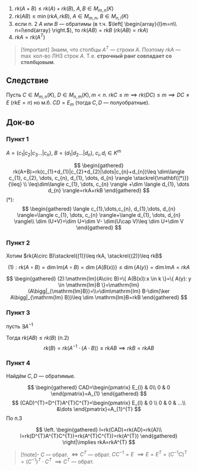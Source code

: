 1. $rk(A+B)\leq rk(A)+rk(B),\ A,B \in M_{m, n}(K)$
2. $rk(AB)\leq \min(rkA, rkB),\ A \in M_{m, n},\ B \in M_{n, l}(K)$
3. если п. 2 $A$ или $B$ — обратимы (в т.ч. $\left[ \begin{array}{l}m=n\\ n=l\end{array} \right.$), то $rk(AB)=rkB$ ($rk(AB)=rkA$)
4. $rkA=rk(A^{T})$

>[!important] Знаем, что столбцы $A^{T}$ — строки $A$. Поэтому $rkA$ — $\max$ кол-во ЛНЗ строк $A$. Т.е. **строчный ранг совпадает со столбцовым**.
## Следствие

Пусть $C \in M_{m, n}(K),\ D \in M_{n, m}(K), m<n$.
$rkC\leq m\implies rk(DC)\leq m\implies DC\ne E\ (rkE=n)$
но м.б. $CD=E_{m}$ (тогда $C, D$ — полуобратные).
## Док-во

### Пункт 1

$A=(c_{1}|c_{2}|c_{3}\dots|c_{n})$, $B=(d_{1}|d_{2}\dots|d_{n})$, $c_{i}, d_{i} \in K^{m}$

$$
\begin{gathered}
rk(A+B)=rk(c_{1}+d_{1}|c_{2}+d_{2}|\dots|c_{n}+d_{n})\leq \dim\langle c_{1}, c_{2}, \dots, c_{n}, d_{1}, \dots, d_{n} \rangle \stackrel{\mathbf{(*)}}{\leq} \\ \leq\dim\langle c_{1}, \dots, c_{n} \rangle +\dim \langle d_{1}, \dots d_{n} \rangle=rkA+rkB  
\end{gathered}
$$
(\*): 
$$
\begin{gathered}
\langle c_{1},\dots,c_{n}, d_{1},\dots, d_{n} \rangle=\langle c_{1}, \dots, c_{n} \rangle+\langle d_{1}, \dots, d_{n} \rangle\\
\dim (U+V)=\dim U+\dim V- \dim(U\cap V)\leq \dim U+\dim V
\end{gathered}
$$

### Пункт 2

Хотим $rk(A\circ B)\stackrel{(1)}\leq rkA, \stackrel{(2)}\leq rkB$

$$
(1):rk(A\circ B)=\dim \mathrm{Im}(A\circ B)=\dim \{ A(B(x)) \}\leq \dim \{ A(y) \}=\dim \mathrm{Im}A=rkA
$$

$$
\begin{gathered}
(2):\mathrm{Im}(A\circ B)=\{ A(B(x)):x \in k \}=\{ A(y): y \in \mathrm{Im}B \}=\mathrm{Im}(A\bigg|_{\mathrm{Im}B})=\\=\dim\mathrm{Im} B-\dim(\ker A\bigg|_{\mathrm{Im} B})\leq \dim \mathrm{Im}B=rkB
\end{gathered}
$$
### Пункт 3

пусть $\exists A^{-1}$

Тогда $rk(AB)\leq rk(B)$ (п.2)
$$
rk(B)=rk(A^{-1}\cdot (A\cdot B))\leq rkAB\implies
rkB=rkAB
$$

### Пункт 4

Найдём $C, D$ — обратимые.

$$
\begin{gathered}
CAD=\begin{pmatrix}
E_{l} & 0\\ 0 & 0
\end{pmatrix}=A_{1}
\end{gathered}
$$
$$
(CAD)^{T}=D^{T}A^{T}C^{T}=\begin{pmatrix}
E_{l}  & 0 \\
0 & 0 & ...\\
&\dots
\end{pmatrix}=A_{1}^{T}
$$
По п.3

$$
\left.  
\begin{gathered}
l=rk(CAD)=rk(AD)=rk(A)\\
l=rk(D^{T}A^{T}C^{T})=rk(A^{T}C^{T})=rk(A^{T})
\end{gathered} \right|\implies rkA=rkA^{T}
$$
>[!note]- $C$ — обрат. $\iff C^{T}$ — обрат.
>$C C^{-1}=E$ $\implies E=E^{T}=(C^{-1} C)^{T}=(C^{-1})^{T} \cdot C^{T}$ $\implies C^{T}$ — обрат.

